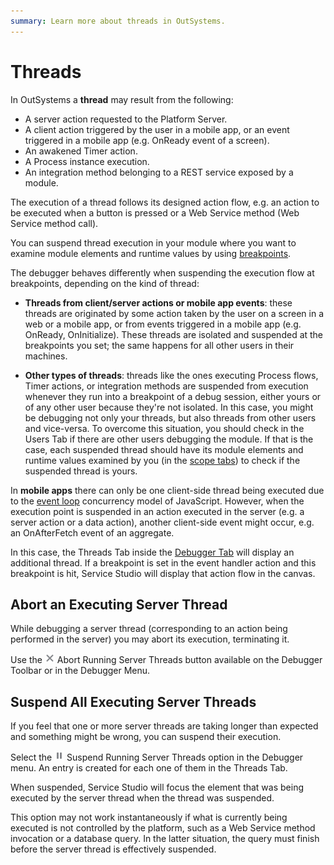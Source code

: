 ```yaml
---
summary: Learn more about threads in OutSystems.
---
```


# Threads

In OutSystems a **thread** may result from the following:

* A server action requested to the Platform Server.
* A client action triggered by the user in a mobile app, or an event triggered in a mobile app (e.g. OnReady event of a screen).
* An awakened Timer action.
* A Process instance execution.
* An integration method belonging to a REST service exposed by a module. 

The execution of a thread follows its designed action flow, e.g. an action to be executed when a button is pressed or a Web Service method (Web Service method call).

You can suspend thread execution in your module where you want to examine module elements and runtime values by using [breakpoints](<breakpoints.md>).

The debugger behaves differently when suspending the execution flow at breakpoints, depending on the kind of thread:

* **Threads from client/server actions or mobile app events**: these threads are originated by some action taken by the user on a screen in a web or a mobile app, or from events triggered in a mobile app (e.g. OnReady, OnInitialize). These threads are isolated and suspended at the breakpoints you set; the same happens for all other users in their machines.

* **Other types of threads**: threads like the ones executing Process flows, Timer actions, or integration methods are suspended from execution whenever they run into a breakpoint of a debug session, either yours or of any other user because they're not isolated. In this case, you might be debugging not only your threads, but also threads from other users and vice-versa. To overcome this situation, you should check in the Users Tab if there are other users debugging the module. If that is the case, each suspended thread should have its module elements and runtime values examined by you (in the [scope tabs](<debugger-ui-reference.md#scope-tabs-area>)) to check if the suspended thread is yours.

<div class="info" markdown="1"> 

In **mobile apps** there can only be one client-side thread being executed due to the [event loop](<https://developer.mozilla.org/en-US/docs/Web/JavaScript/EventLoop>) concurrency model of JavaScript. However, when the execution point is suspended in an action executed in the server (e.g. a server action or a data action), another client-side event might occur, e.g. an OnAfterFetch event of an aggregate. 

In this case, the Threads Tab inside the [Debugger Tab](<debugger-ui-reference.md#debugging-context-area>) will display an additional thread. If a breakpoint is set in the event handler action and this breakpoint is hit, Service Studio will display that action flow in the canvas.

</div>


## Abort an Executing Server Thread

While debugging a server thread (corresponding to an action being performed in the server) you may abort its execution, terminating it.

Use the ![](images/toolbar-button-abort.png) Abort Running Server Threads button available on the Debugger Toolbar or in the Debugger Menu.


## Suspend All Executing Server Threads

If you feel that one or more server threads are taking longer than expected and something might be wrong, you can suspend their execution.

Select the ![](images/toolbar-button-suspend.png) Suspend Running Server Threads option in the Debugger menu. An entry is created for each one of them in the Threads Tab. 

When suspended, Service Studio will focus the element that was being executed by the server thread when the thread was suspended.

<div class="info" markdown="1">

This option may not work instantaneously if what is currently being executed is not controlled by the platform, such as a Web Service method invocation or a database query. In the latter situation, the query must finish before the server thread is effectively suspended.

</div>

